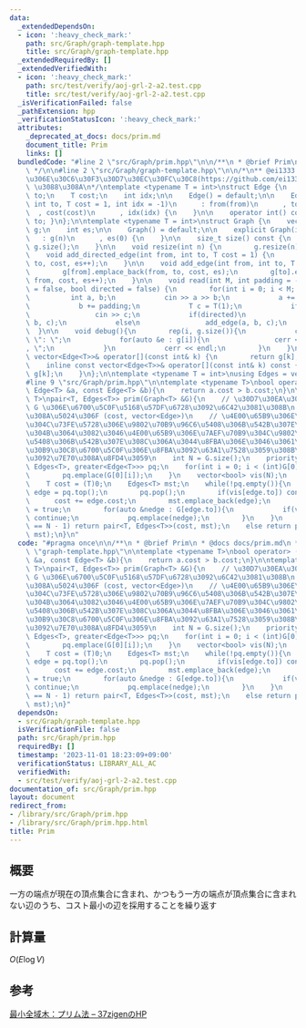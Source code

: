 ```yaml
---
data:
  _extendedDependsOn:
  - icon: ':heavy_check_mark:'
    path: src/Graph/graph-template.hpp
    title: src/Graph/graph-template.hpp
  _extendedRequiredBy: []
  _extendedVerifiedWith:
  - icon: ':heavy_check_mark:'
    path: src/test/verify/aoj-grl-2-a2.test.cpp
    title: src/test/verify/aoj-grl-2-a2.test.cpp
  _isVerificationFailed: false
  _pathExtension: hpp
  _verificationStatusIcon: ':heavy_check_mark:'
  attributes:
    _deprecated_at_docs: docs/prim.md
    document_title: Prim
    links: []
  bundledCode: "#line 2 \"src/Graph/prim.hpp\"\n\n/**\n * @brief Prim\n * @docs docs/prim.md\n\
    \ */\n\n#line 2 \"src/Graph/graph-template.hpp\"\n\n/*\n** @ei1333 \u3055\u3093\
    \u306E\u30C6\u30F3\u30D7\u30EC\u30FC\u30C8(https://github.com/ei1333/library/blob/master/graph/graph-template.hpp)\
    \ \u3088\u308A\n*/\ntemplate <typename T = int>\nstruct Edge {\n    int from,\
    \ to;\n    T cost;\n    int idx;\n\n    Edge() = default;\n\n    Edge(int from,\
    \ int to, T cost = 1, int idx = -1)\n      : from(from)\n      , to(to)\n    \
    \  , cost(cost)\n      , idx(idx) {\n    }\n\n    operator int() const { return\
    \ to; }\n};\n\ntemplate <typename T = int>\nstruct Graph {\n    vector<vector<Edge<T>>>\
    \ g;\n    int es;\n\n    Graph() = default;\n\n    explicit Graph(int n)\n   \
    \   : g(n)\n      , es(0) {\n    }\n\n    size_t size() const {\n        return\
    \ g.size();\n    }\n\n    void resize(int n) {\n        g.resize(n);\n    }\n\n\
    \    void add_directed_edge(int from, int to, T cost = 1) {\n        g[from].emplace_back(from,\
    \ to, cost, es++);\n    }\n\n    void add_edge(int from, int to, T cost = 1) {\n\
    \        g[from].emplace_back(from, to, cost, es);\n        g[to].emplace_back(to,\
    \ from, cost, es++);\n    }\n\n    void read(int M, int padding = -1, bool weighted\
    \ = false, bool directed = false) {\n        for(int i = 0; i < M; i++) {\n  \
    \          int a, b;\n            cin >> a >> b;\n            a += padding;\n\
    \            b += padding;\n            T c = T(1);\n            if(weighted)\n\
    \                cin >> c;\n            if(directed)\n                add_directed_edge(a,\
    \ b, c);\n            else\n                add_edge(a, b, c);\n        }\n  \
    \  }\n\n    void debug(){\n        rep(i, g.size()){\n            cerr << i <<\
    \ \": \";\n            for(auto &e : g[i]){\n                cerr << e.to << \"\
    , \";\n            }\n            cerr << endl;\n        }\n    }\n\n    inline\
    \ vector<Edge<T>>& operator[](const int& k) {\n        return g[k];\n    }\n\n\
    \    inline const vector<Edge<T>>& operator[](const int& k) const {\n        return\
    \ g[k];\n    }\n};\n\ntemplate <typename T = int>\nusing Edges = vector<Edge<T>>;\n\
    #line 9 \"src/Graph/prim.hpp\"\n\ntemplate <typename T>\nbool operator> (const\
    \ Edge<T> &a, const Edge<T> &b){\n    return a.cost > b.cost;\n}\n\ntemplate <typename\
    \ T>\npair<T, Edges<T>> prim(Graph<T> &G){\n    // \u30D7\u30EA\u30E0\u6CD5\u3067\
    \ G \u306E\u6700\u5C0F\u5168\u57DF\u6728\u3092\u6C42\u3081\u308B\n    // \u8FD4\
    \u308A\u5024\u306F (cost, vector<Edge>)\n    // \u4E00\u65B9\u306E\u7AEF\u70B9\
    \u304C\u73FE\u5728\u306E\u9802\u70B9\u96C6\u5408\u306B\u542B\u307E\u308C\u3001\
    \u304B\u3064\u3082\u3046\u4E00\u65B9\u306E\u7AEF\u70B9\u304C\u9802\u70B9\u96C6\
    \u5408\u306B\u542B\u307E\u308C\u306A\u3044\u8FBA\u306E\u3046\u3061\u3001\u30B3\
    \u30B9\u30C8\u6700\u5C0F\u306E\u8FBA\u3092\u63A1\u7528\u3059\u308B\u3053\u3068\
    \u3092\u7E70\u308A\u8FD4\u3059\n    int N = G.size();\n    priority_queue<Edge<T>,\
    \ Edges<T>, greater<Edge<T>>> pq;\n    for(int i = 0; i < (int)G[0].size(); i++){\n\
    \        pq.emplace(G[0][i]);\n    }\n    vector<bool> vis(N);\n    vis[0] = true;\n\
    \    T cost = (T)0;\n    Edges<T> mst;\n    while(!pq.empty()){\n        Edge<T>\
    \ edge = pq.top();\n        pq.pop();\n        if(vis[edge.to]) continue;\n  \
    \      cost += edge.cost;\n        mst.emplace_back(edge);\n        vis[edge.to]\
    \ = true;\n        for(auto &nedge : G[edge.to]){\n            if(vis[nedge.to])\
    \ continue;\n            pq.emplace(nedge);\n        }\n    }\n    if((int)mst.size()\
    \ == N - 1) return pair<T, Edges<T>>(cost, mst);\n    else return pair<T, Edges<T>>((T)-1,\
    \ mst);\n}\n"
  code: "#pragma once\n\n/**\n * @brief Prim\n * @docs docs/prim.md\n */\n\n#include\
    \ \"graph-template.hpp\"\n\ntemplate <typename T>\nbool operator> (const Edge<T>\
    \ &a, const Edge<T> &b){\n    return a.cost > b.cost;\n}\n\ntemplate <typename\
    \ T>\npair<T, Edges<T>> prim(Graph<T> &G){\n    // \u30D7\u30EA\u30E0\u6CD5\u3067\
    \ G \u306E\u6700\u5C0F\u5168\u57DF\u6728\u3092\u6C42\u3081\u308B\n    // \u8FD4\
    \u308A\u5024\u306F (cost, vector<Edge>)\n    // \u4E00\u65B9\u306E\u7AEF\u70B9\
    \u304C\u73FE\u5728\u306E\u9802\u70B9\u96C6\u5408\u306B\u542B\u307E\u308C\u3001\
    \u304B\u3064\u3082\u3046\u4E00\u65B9\u306E\u7AEF\u70B9\u304C\u9802\u70B9\u96C6\
    \u5408\u306B\u542B\u307E\u308C\u306A\u3044\u8FBA\u306E\u3046\u3061\u3001\u30B3\
    \u30B9\u30C8\u6700\u5C0F\u306E\u8FBA\u3092\u63A1\u7528\u3059\u308B\u3053\u3068\
    \u3092\u7E70\u308A\u8FD4\u3059\n    int N = G.size();\n    priority_queue<Edge<T>,\
    \ Edges<T>, greater<Edge<T>>> pq;\n    for(int i = 0; i < (int)G[0].size(); i++){\n\
    \        pq.emplace(G[0][i]);\n    }\n    vector<bool> vis(N);\n    vis[0] = true;\n\
    \    T cost = (T)0;\n    Edges<T> mst;\n    while(!pq.empty()){\n        Edge<T>\
    \ edge = pq.top();\n        pq.pop();\n        if(vis[edge.to]) continue;\n  \
    \      cost += edge.cost;\n        mst.emplace_back(edge);\n        vis[edge.to]\
    \ = true;\n        for(auto &nedge : G[edge.to]){\n            if(vis[nedge.to])\
    \ continue;\n            pq.emplace(nedge);\n        }\n    }\n    if((int)mst.size()\
    \ == N - 1) return pair<T, Edges<T>>(cost, mst);\n    else return pair<T, Edges<T>>((T)-1,\
    \ mst);\n}"
  dependsOn:
  - src/Graph/graph-template.hpp
  isVerificationFile: false
  path: src/Graph/prim.hpp
  requiredBy: []
  timestamp: '2023-11-01 18:23:09+09:00'
  verificationStatus: LIBRARY_ALL_AC
  verifiedWith:
  - src/test/verify/aoj-grl-2-a2.test.cpp
documentation_of: src/Graph/prim.hpp
layout: document
redirect_from:
- /library/src/Graph/prim.hpp
- /library/src/Graph/prim.hpp.html
title: Prim
---
```

## 概要

一方の端点が現在の頂点集合に含まれ、かつもう一方の端点が頂点集合に含まれない辺のうち、コスト最小の辺を採用することを繰り返す

## 計算量

$O(E\log V)$

## 参考

[最小全域木：プリム法 – 37zigenのHP](https://37zigen.com/minimum-spanning-tree-prim/)
